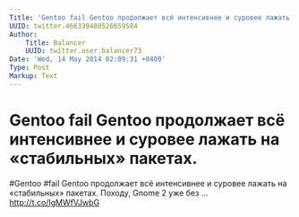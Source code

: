 ```yaml
---
Title: 'Gentoo fail Gentoo продолжает всё интенсивнее и суровее лажать на «стабильных» пакетах.'
UUID: twitter.466339480526659584
Author:
    Title: Balancer
    UUID: twitter.user.balancer73
Date: 'Wed, 14 May 2014 02:09:31 +0400'
Type: Post
Markup: Text
---
```


# Gentoo fail Gentoo продолжает всё интенсивнее и суровее лажать на «стабильных» пакетах.

#Gentoo #fail Gentoo продолжает всё интенсивнее и суровее
лажать на «стабильных» пакетах. Походу, Gnome 2 уже без …
http://t.co/IgMWfVJwbG